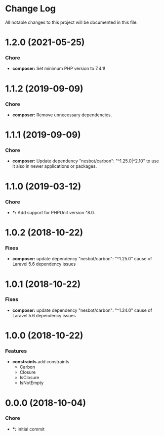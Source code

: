 # Change Log

All notable changes to this project will be documented in this file.

# 1.2.0 (2021-05-25)

### Chore

* **composer:** Set minimum PHP version to 7.4.1!

# 1.1.2 (2019-09-09)

### Chore

* **composer:** Remove unnecessary dependencies.

# 1.1.1 (2019-09-09)

### Chore

* **composer:** Update dependency "nesbot/carbon": "^1.25.0|^2.10" to use it also in newer applications or packages.

<a name="1.1.0"></a>
# 1.1.0 (2019-03-12)

### Chore

* **\*:** Add support for PHPUnit version ^8.0.

<a name="1.0.2"></a>
# 1.0.2 (2018-10-22)

### Fixes

* **composer:** update dependency "nesbot/carbon": "^1.25.0" cause of Laravel 5.6 dependency issues

<a name="1.0.1"></a>
# 1.0.1 (2018-10-22)

### Fixes

* **composer:** update dependency "nesbot/carbon": "^1.34.0" cause of Laravel 5.6 dependency issues

<a name="1.0.0"></a>
# 1.0.0 (2018-10-22)

### Features

* **constraints** add constraints
    * Carbon
    * Closure
    * IsClosure
    * IsNotEmpty

<a name="1.0.0"></a>
# 0.0.0 (2018-10-04)

### Chore
* **\*:** initial commit

